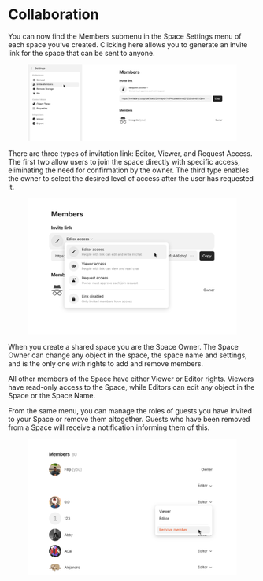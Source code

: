 # Collaboration

You can now find the Members submenu in the Space Settings menu of each space you’ve created. Clicking here allows you to generate an invite link for the space that can be sent to anyone.

<figure><img src="../.gitbook/assets/image (57).png" alt=""><figcaption></figcaption></figure>

There are three types of invitation link: Editor, Viewer, and Request Access. The first two allow users to join the space directly with specific access, eliminating the need for confirmation by the owner. The third type enables the owner to select the desired level of access after the user has requested it.

<figure><img src="../.gitbook/assets/image (58).png" alt=""><figcaption></figcaption></figure>

When you create a shared space you are the Space Owner. The Space Owner can change any object in the space, the space name and settings, and is the only one with rights to add and remove members.

All other members of the Space have either Viewer or Editor rights. Viewers have read-only access to the Space, while Editors can edit any object in the Space or the Space Name.&#x20;

From the same menu, you can manage the roles of guests you have invited to your Space or remove them altogether. Guests who have been removed from a Space will receive a notification informing them of this.

<figure><img src="../.gitbook/assets/image (59).png" alt=""><figcaption></figcaption></figure>
